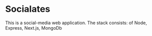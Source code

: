 # Socialates

This is a social-media web application. The stack consists: of Node, Express, Next.js, MongoDb

